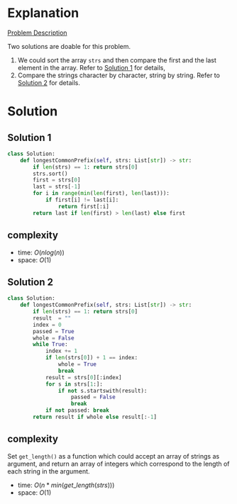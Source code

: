 # Explanation

[Problem Description](https://leetcode.com/problems/longest-common-prefix/)

Two solutions are doable for this problem. 

1. We could sort the array `strs` and then compare the first and the last element in the array. Refer to [Solution 1](#solution-1) for details,
2. Compare the strings character by character, string by string. Refer to [Solution 2](#solution-2) for details.

# Solution

## Solution 1

```python
class Solution:
    def longestCommonPrefix(self, strs: List[str]) -> str:
        if len(strs) == 1: return strs[0]
        strs.sort()
        first = strs[0]
        last = strs[-1]
        for i in range(min(len(first), len(last))):
            if first[i] != last[i]:
                return first[:i]
        return last if len(first) > len(last) else first
```

## complexity

- time: $O(nlog(n))$
- space: $O(1)$
  
## Solution 2

```python
class Solution:
    def longestCommonPrefix(self, strs: List[str]) -> str:
        if len(strs) == 1: return strs[0]
        result  = ""
        index = 0
        passed = True
        whole = False
        while True:
            index += 1
            if len(strs[0]) + 1 == index:
                whole = True
                break
            result = strs[0][:index]
            for s in strs[1:]:
                if not s.startswith(result):
                    passed = False
                    break
            if not passed: break
        return result if whole else result[:-1]
```

## complexity

Set `get_length()` as a function which could accept an array of strings as argument, and return an array of integers which correspond to the length of each string in the argument.

- time: $O(n * min(get\_length(strs)))$
- space: $O(1)$

